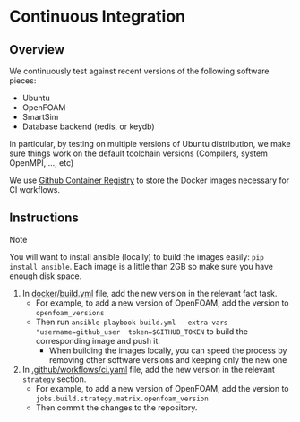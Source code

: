 # Continuous Integration

## Overview

We continuously test against recent versions of the following software pieces:
- Ubuntu
- OpenFOAM
- SmartSim
- Database backend (redis, or keydb)

In particular, by testing on multiple versions of Ubuntu distribution, we make sure
things work on the default toolchain versions (Compilers, system OpenMPI, ..., etc)

We use [Github Container Registry](https://ghcr.io/) to store the Docker images necessary for
CI workflows.

## Instructions

> [!NOTE]
> You will want to install ansible (locally) to build the images easily: `pip install ansible`.
> Each image is a little than 2GB so make sure you have enough disk space.

1. In [docker/build.yml](docker/build.yml) file, add the new version in the relevant fact task.
   - For example, to add a new version of OpenFOAM, add the version to `openfoam_versions`
   - Then run `ansible-playbook build.yml --extra-vars "username=github_user  token=$GITHUB_TOKEN`
     to build the corresponding image and push it.
     - When building the images locally, you can speed the process by removing other software versions
     and keeping only the new one
2. In [.github/workflows/ci.yaml](.github/workflows/ci.yaml) file, add the new version in the relevant
   `strategy` section.
   - For example, to add a new version of OpenFOAM, add the version to `jobs.build.strategy.matrix.openfoam_version`
   - Then commit the changes to the repository.
